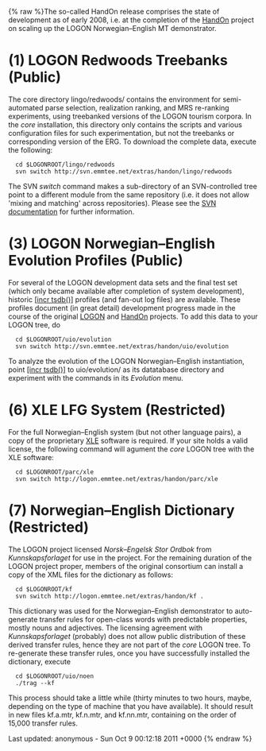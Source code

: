 {% raw %}The so-called HandOn release comprises the state of development as of
early 2008, i.e. at the completion of the
[HandOn](http://emmtee.net/index.php?page=7&lang=en) project on scaling
up the LOGON Norwegian–English MT demonstrator.

# (1) LOGON Redwoods Treebanks (Public)

The core directory lingo/redwoods/ contains the environment for
semi-automated parse selection, realization ranking, and MRS re-ranking
experiments, using treebanked versions of the LOGON tourism corpora. In
the *core* installation, this directory only contains the scripts and
various configuration files for such experimentation, but not the
treebanks or corresponding version of the ERG. To download the complete
data, execute the following:

      cd $LOGONROOT/lingo/redwoods
      svn switch http://svn.emmtee.net/extras/handon/lingo/redwoods

The SVN *switch* command makes a sub-directory of an SVN-controlled tree
point to a different module from the same repository (i.e. it does not
allow 'mixing and matching' across repositories). Please see the [SVN
documentation](http://svnbook.red-bean.com/) for further information.

# (3) LOGON Norwegian–English Evolution Profiles (Public)

For several of the LOGON development data sets and the final test set
(which only became available after completion of system development),
historic [\[incr tsdb()\]](http://www.delph-in.net/itsdb) profiles (and
fan-out log files) are available. These profiles document (in great
detail) development progress made in the course of the original
[LOGON](http://www.emmtee.net/) and
[HandOn](http://www.emmtee.net/index.php?page=7) projects. To add this
data to your LOGON tree, do

      cd $LOGONROOT/uio/evolution
      svn switch http://svn.emmtee.net/extras/handon/uio/evolution

To analyze the evolution of the LOGON Norwegian–English instantiation,
point [\[incr tsdb()\]](http://www.delph-in.net/itsdb) to uio/evolution/
as its datatabase directory and experiment with the commands in its
*Evolution* menu.

# (6) XLE LFG System (Restricted)

For the full Norwegian–English system (but not other language pairs), a
copy of the proprietary [XLE](http://www2.parc.com/isl/groups/nltt/xle/)
software is required. If your site holds a valid license, the following
command will agument the *core* LOGON tree with the XLE software:

      cd $LOGONROOT/parc/xle
      svn switch http://logon.emmtee.net/extras/handon/parc/xle

# (7) Norwegian–English Dictionary (Restricted)

The LOGON project licensed *Norsk–Engelsk Stor Ordbok* from
*Kunnskapsforlaget* for use in the project. For the remaining duration
of the LOGON project proper, members of the original consortium can
install a copy of the XML files for the dictionary as follows:

      cd $LOGONROOT/kf
      svn switch http://logon.emmtee.net/extras/handon/kf .

This dictionary was used for the Norwegian–English demonstrator to
auto-generate transfer rules for open-class words with predictable
properties, mostly nouns and adjectives. The licensing agreement with
*Kunnskapsforlaget* (probably) does not allow public distribution of
these derived transfer rules, hence they are not part of the *core*
LOGON tree. To re-generate these transfer rules, once you have
successfully installed the dictionary, execute

      cd $LOGONROOT/uio/noen
      ./trag --kf

This process should take a little while (thirty minutes to two hours,
maybe, depending on the type of machine that you have available). It
should result in new files kf.a.mtr, kf.n.mtr, and kf.nn.mtr, containing
on the order of 15,000 transfer rules.

Last updated: anonymous - Sun Oct 9 00:12:18 2011 +0000
{% endraw %}